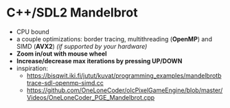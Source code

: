 # C++/SDL2 Mandelbrot
+ CPU bound
+ a couple optimizations: border tracing, multithreading (**OpenMP**) and SIMD (**AVX2**)
  _(if supported by your hardware)_
+ **Zoom in/out with mouse wheel**
+ **Increase/decrease max iterations by pressing UP/DOWN**
+ inspiration:
   - https://bisqwit.iki.fi/jutut/kuvat/programming_examples/mandelbrotbtrace-sdl-openmp-simd.cc
   - https://github.com/OneLoneCoder/olcPixelGameEngine/blob/master/Videos/OneLoneCoder_PGE_Mandelbrot.cpp
